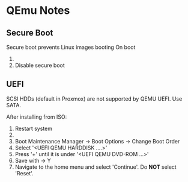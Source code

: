 # QEmu Notes

## Secure Boot

Secure boot prevents Linux images booting
On boot
1. <ESC>
2. Disable secure boot

## UEFI

SCSI HDDs (default in Proxmox) are not supported by QEMU UEFI.
Use SATA.

After installing from ISO:
1. Restart system
2. <ESC>
3. Boot Maintenance Manager -> Boot Options -> Change Boot Order
4. Select '<UEFI QEMU HARDDISK ....>'
5. Press '+' until it is under '<UEFI QEMU DVD-ROM ...>'
6. Save with <F10> -> Y
7. Navigate to the home menu and select 'Continue'. Do **NOT** select 'Reset'.
